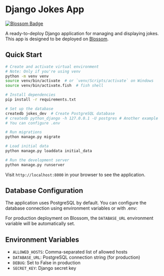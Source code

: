 # Django Jokes App

[![Blossom Badge](https://img.boltops.com/images/blossom/logos/blossom-readme.png)](https://blossom-cloud.com)

A ready-to-deploy Django application for managing and displaying jokes. This app is designed to be deployed on [Blossom](https://blossom-cloud.com).

## Quick Start

```bash
# Create and activate virtual environment
# Note: Only if you're using venv
python -m venv venv
source venv/bin/activate  # or `venv/Scripts/activate` on Windows
source venv/bin/activate.fish  # fish shell

# Install dependencies
pip install -r requirements.txt

# Set up the database
createdb jokes_dev  # Create PostgreSQL database
# createdb python_django -h 127.0.0.1 -U postgres # Another example
# You can configure .env

# Run migrations
python manage.py migrate

# Load initial data
python manage.py loaddata initial_data

# Run the development server
python manage.py runserver
```

Visit `http://localhost:8000` in your browser to see the application.

## Database Configuration

The application uses PostgreSQL by default. You can configure the database connection using environment variables or with .env:

For production deployment on Blossom, the `DATABASE_URL` environment variable will be automatically set.

## Environment Variables

- `ALLOWED_HOSTS`: Comma-separated list of allowed hosts
- `DATABASE_URL`: PostgreSQL connection string (for production)
- `DEBUG`: Set to False in production
- `SECRET_KEY`: Django secret key
